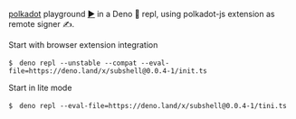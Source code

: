 [polkadot](https://deno.land/x/polkadot) playground [▶️](https://subshell.xyz)
in a Deno 🦕 repl, using polkadot-js extension as remote signer ✍️.

Start with browser extension integration

```
$　deno repl --unstable --compat --eval-file=https://deno.land/x/subshell@0.0.4-1/init.ts
```

Start in lite mode

```
$　deno repl --eval-file=https://deno.land/x/subshell@0.0.4-1/tini.ts
```

